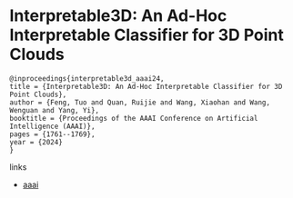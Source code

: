 # Interpretable3D: An Ad-Hoc Interpretable Classifier for 3D Point Clouds

```
@inproceedings{interpretable3d_aaai24,
title = {Interpretable3D: An Ad-Hoc Interpretable Classifier for 3D Point Clouds},
author = {Feng, Tuo and Quan, Ruijie and Wang, Xiaohan and Wang, Wenguan and Yang, Yi},
booktitle = {Proceedings of the AAAI Conference on Artificial Intelligence (AAAI)},
pages = {1761--1769},
year = {2024}
}
```

links
- [aaai](https://ojs.aaai.org/index.php/AAAI/article/view/27944)
